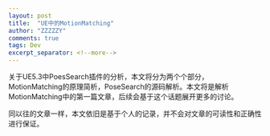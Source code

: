 ```yaml
---
layout: post
title:  "UE中的MotionMatching"
author: "ZZZZZY"
comments: true
tags: Dev
excerpt_separator: <!--more-->
---
```

关于UE5.3中PoesSearch插件的分析，本文将分为两个个部分，MotionMatching的原理简析，PoseSearch的源码解析。本文将是解析MotionMatching中的第一篇文章，后续会基于这个话题展开更多的讨论。

同以往的文章一样，本文依旧是基于个人的记录，并不会对文章的可读性和正确性进行保证。
<!--more-->